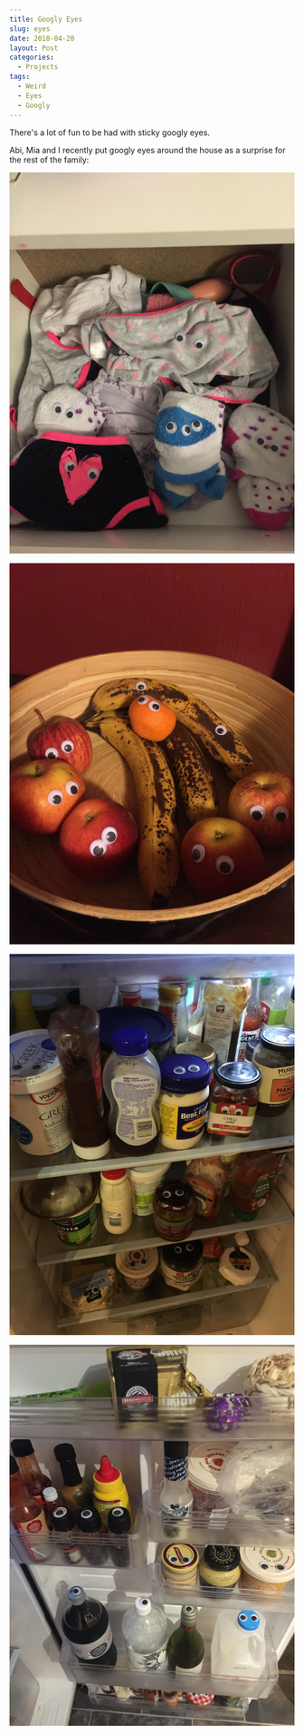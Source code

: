 ```yaml
---
title: Googly Eyes
slug: eyes
date: 2018-04-20
layout: Post
categories:
  - Projects
tags:
  - Weird
  - Eyes
  - Googly
---
```


There's a lot of fun to be had with sticky googly eyes.

<!-- more -->

Abi, Mia and I recently put googly eyes around the house as a surprise for the rest of the family:

![Underpants](./IMG_2880.jpg)

![Fruit Bowl](./IMG_2881.jpg)

![Fridge](./IMG_2885.jpg)

![Fridge Door](./IMG_2888.jpg)
